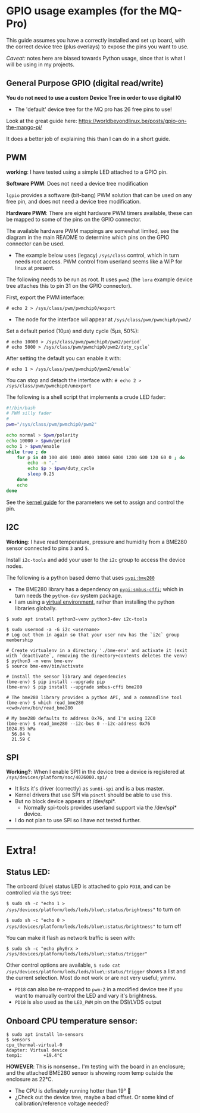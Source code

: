 # GPIO usage examples (for the MQ-Pro)
This guide assumes you have a correctly installed and set up board, with the correct device tree (plus overlays) to expose the pins you want to use.

*Caveat:* notes here are biased towards Python usage, since that is what I will be using in my projects.

## General Purpose GPIO (digital read/write)
**You do not need to use a custom Device Tree in order to use digital IO**
* The 'default' device tree for the MQ pro has 26 free pins to use! 

Look at the great guide here: https://worldbeyondlinux.be/posts/gpio-on-the-mango-pi/

It does a better job of explaining this than I can do in a short guide.

## PWM
**working**: I have tested using a simple LED attached to a GPIO pin.

**Software PWM**: Does not need a device tree modification

`lgpio` provides a software (bit-bang) PWM solution that can be used on any free pin, and does not need a device tree modification.

**Hardware PWM**: There are eight hardware PWM timers available, these can be mapped to some of the pins on the GPIO connector.

The available hardware PWM mappings are somewhat limited, see the diagram in the main README to determine which pins on the GPIO connector can be used.
- The example below uses (legacy) `/sys/class` control, which in turn needs root access. PWM control from userland seems like a WIP for linux at present.

The following needs to be run as root. It uses `pwm2` (the `lora` example device tree attaches this to pin 31 on the GPIO connector).

First, export the PWM interface:
```
# echo 2 > /sys/class/pwm/pwmchip0/export
```
- The node for the interface wil appear at `/sys/class/pwm/pwmchip0/pwm2/`

Set a default period (10μs) and duty cycle (5μs, 50%):
```
# echo 10000 > /sys/class/pwm/pwmchip0/pwm2/period`
# echo 5000 > /sys/class/pwm/pwmchip0/pwm2/duty_cycle`
```
After setting the default you can enable it with:
```
# echo 1 > /sys/class/pwm/pwmchip0/pwm2/enable`
```
You can stop and detach the interface with: `# echo 2 > /sys/class/pwm/pwmchip0/unexport`

The following is a shell script that implements a crude LED fader:

```bash
#!/bin/bash
# PWM silly fader
#
pwm="/sys/class/pwm/pwmchip0/pwm2"

echo normal > $pwm/polarity
echo 10000 > $pwm/period
echo 1 > $pwm/enable
while true ; do
    for p in 40 100 400 1000 4000 10000 6000 1200 600 120 60 0 ; do
        echo -n "."
        echo $p > $pwm/duty_cycle
        sleep 0.25
    done
    echo
done
```
See the [kernel guide](https://www.kernel.org/doc/html/latest/driver-api/pwm.html#using-pwms-with-the-sysfs-interface) for the parameters we set to assign and control the pin.

## I2C
**Working**: I have read temperature, pressure and humidity from a BME280 sensor connected to pins `3` and `5`.

Install `i2c-tools` and add your user to the `i2c` group to access the device nodes.

The following is a python based demo that uses [`pypi:bme280`](https://pypi.org/project/bme280/)
* The BME280 library has a dependency on [`pypi:smbus-cffi`](https://pypi.org/project/smbus-cffi/); which in turn needs the `python-dev` system package.
* I am using a [virtual environment](https://docs.python.org/3/tutorial/venv.html), rather than installing the python libraries globally.
```
$ sudo apt install python3-venv python3-dev i2c-tools

$ sudo usermod -a -G i2c <username>
# Log out then in again so that your user now has the `i2c` group membership

# Create virtualenv in a directory './bme-env' and activate it (exit with `deactivate`, removing the directory+contents deletes the venv)
$ python3 -m venv bme-env
$ source bme-env/bin/activate

# Install the sensor library and dependencies
(bme-env) $ pip install --upgrade pip
(bme-env) $ pip install --upgrade smbus-cffi bme280

# The bme280 library provides a python API, and a commandline tool
(bme-env) $ which read_bme280
<cwd>/env/bin/read_bme280

# My bme280 defaults to address 0x76, and I'm using I2C0
(bme-env) $ read_bme280 --i2c-bus 0 --i2c-address 0x76
1024.85 hPa
  56.84 %
  21.59 C
```

## SPI
**Working?**: When I enable SPI1 in the device tree a device is registered at `/sys/devices/platform/soc/4026000.spi/`
* It lists it's driver (correctly) as `sun6i-spi` and is a bus master.
* Kernel drivers that use SPI via `pinctl` should be able to use this.
* But no block device appears at /dev/spi*.
  * Normally spi-tools provides userland support via the /dev/spi* device.
* I do not plan to use SPI so I have not tested further.

---------------------------------------------------------

# Extra!
## Status LED:
The onboard (blue) status LED is attached to gpio `PD18`, and can be controlled via the sys tree:

`$ sudo sh -c "echo 1 > /sys/devices/platform/leds/leds/blue\:status/brightness"` to turn on

`$ sudo sh -c "echo 0 > /sys/devices/platform/leds/leds/blue\:status/brightness"` to turn off

You can make it flash as network traffic is seen with:

`$ sudo sh -c "echo phy0rx > /sys/devices/platform/leds/leds/blue\:status/trigger"`

Other control options are available, `$ sudo cat /sys/devices/platform/leds/leds/blue\:status/trigger` shows a list and the current selection. Most do not work or are not very useful; ymmv.
- `PD18` can also be re-mapped to `pwm-2` in a modified device tree if you want to manually control the LED and vary it's brightness.
- `PD18` is also used as the `LED_PWM` pin on the DSI/LVDS output


## Onboard CPU temperature sensor:
```console
$ sudo apt install lm-sensors
$ sensors
cpu_thermal-virtual-0
Adapter: Virtual device
temp1:        +19.4°C
```
**HOWEVER**: This is nonsense.. I'm testing with the board in an enclosure; and the attached BME280 sensor is showing room temp outside the enclosure as 22°C.
- The CPU is definately running hotter than 19° 🤦
- ¿Check out the device tree, maybe a bad offset. Or some kind of calibration/reference voltage needed?
